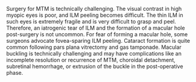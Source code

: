 Surgery for MTM is technically challenging. The visual contrast in high myopic eyes is poor, and ILM peeling becomes difficult. The thin ILM in such eyes is extremely fragile and is very difficult to grasp and peel. Therefore, an iatrogenic tear of ILM and the formation of a macular hole post-surgery is not uncommon. For fear of forming a macular hole, some surgeons advocate fovea-sparing ILM peeling. Cataract formation is quite common following pars plana vitrectomy and gas tamponade. Macular buckling is technically challenging and may have complications like an incomplete resolution or recurrence of MTM, choroidal detachment, subretinal hemorrhage, or extrusion of the buckle in the post-operative phase.